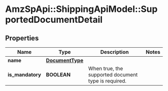# AmzSpApi::ShippingApiModel::SupportedDocumentDetail

## Properties
Name | Type | Description | Notes
------------ | ------------- | ------------- | -------------
**name** | [**DocumentType**](DocumentType.md) |  | 
**is_mandatory** | **BOOLEAN** | When true, the supported document type is required. | 

